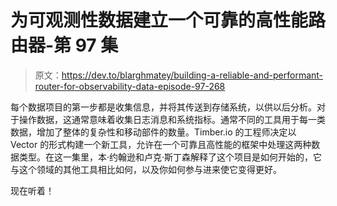 # 为可观测性数据建立一个可靠的高性能路由器-第 97 集

> 原文：<https://dev.to/blarghmatey/building-a-reliable-and-performant-router-for-observability-data-episode-97-268>

每个数据项目的第一步都是收集信息，并将其传送到存储系统，以供以后分析。对于操作数据，这通常意味着收集日志消息和系统指标。通常不同的工具用于每一类数据，增加了整体的复杂性和移动部件的数量。Timber.io 的工程师决定以 Vector 的形式构建一个新工具，允许在一个可靠且高性能的框架中处理这两种数据类型。在这一集里，本·约翰逊和卢克·斯丁森解释了这个项目是如何开始的，它与这个领域的其他工具相比如何，以及你如何参与进来使它变得更好。

现在听着！